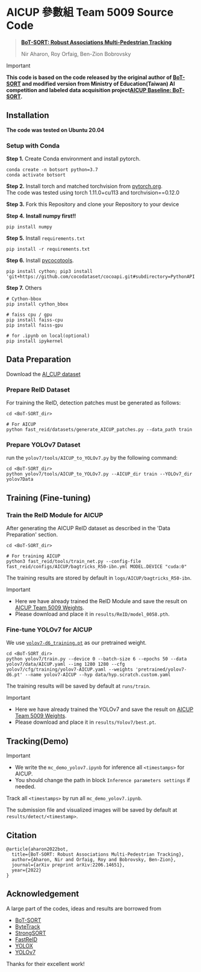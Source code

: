 # AICUP 參數組 Team 5009 Source Code

> [**BoT-SORT: Robust Associations Multi-Pedestrian Tracking**](https://arxiv.org/abs/2206.14651)
> 
> Nir Aharon, Roy Orfaig, Ben-Zion Bobrovsky

> [!IMPORTANT]  
> **This code is based on the code released by the original author of [BoT-SORT](https://github.com/NirAharon/BoT-SORT) and modified version from Ministry of Education(Taiwan) AI competition and labeled data acquisition project[AICUP Baseline: BoT-SORT](https://github.com/ricky-696/AICUP_Baseline_BoT-SORT.git).**


## Installation

**The code was tested on Ubuntu 20.04**
 
### Setup with Conda
**Step 1.** Create Conda environment and install pytorch.
```shell
conda create -n botsort python=3.7
conda activate botsort
```
**Step 2.** Install torch and matched torchvision from [pytorch.org](https://pytorch.org/get-started/locally/).<br>
The code was tested using torch 1.11.0+cu113 and torchvision==0.12.0 

**Step 3.** Fork this Repository and clone your Repository to your device

**Step 4.** **Install numpy first!!**
```shell
pip install numpy
```

**Step 5.** Install `requirements.txt`
```shell
pip install -r requirements.txt
```

**Step 6.** Install [pycocotools](https://github.com/cocodataset/cocoapi).
```shell
pip install cython; pip3 install 'git+https://github.com/cocodataset/cocoapi.git#subdirectory=PythonAPI'
```

**Step 7.** Others
```shell
# Cython-bbox
pip install cython_bbox

# faiss cpu / gpu
pip install faiss-cpu
pip install faiss-gpu

# for .ipynb on local(optional)
pip install ipykernel
```

## Data Preparation

Download the [AI_CUP dataset](https://tbrain.trendmicro.com.tw/Competitions/Details/32)

### Prepare ReID Dataset

For training the ReID, detection patches must be generated as follows:   

```shell
cd <BoT-SORT_dir>

# For AICUP 
python fast_reid/datasets/generate_AICUP_patches.py --data_path train
```

### Prepare YOLOv7 Dataset

run the `yolov7/tools/AICUP_to_YOLOv7.py` by the following command:
```
cd <BoT-SORT_dir>
python yolov7/tools/AICUP_to_YOLOv7.py --AICUP_dir train --YOLOv7_dir yolov7Data
```

## Training (Fine-tuning)

### Train the ReID Module for AICUP

After generating the AICUP ReID dataset as described in the 'Data Preparation' section.

```shell
cd <BoT-SORT_dir>

# For training AICUP 
python3 fast_reid/tools/train_net.py --config-file fast_reid/configs/AICUP/bagtricks_R50-ibn.yml MODEL.DEVICE "cuda:0"
```
The training results are stored by default in ```logs/AICUP/bagtricks_R50-ibn```.

> [!IMPORTANT] 
> - Here we have already trained the ReID Module and save the result on [AICUP Team 5009 Weights](https://drive.google.com/drive/folders/1RhgtsKqOjap2nYfvxrmmxtAfFsnqcz-5?usp=sharing).
> - Please download and place it in ```results/ReID/model_0058.pth```.

### Fine-tune YOLOv7 for AICUP

We use [`yolov7-d6_training.pt`](https://github.com/WongKinYiu/yolov7/releases/download/v0.1/yolov7-d6_training.pt) as our pretrained weight.

``` shell
cd <BoT-SORT_dir>
python yolov7/train.py --device 0 --batch-size 6 --epochs 50 --data yolov7/data/AICUP.yaml --img 1280 1280 --cfg yolov7/cfg/training/yolov7-AICUP.yaml --weights 'pretrained/yolov7-d6.pt' --name yolov7-AICUP --hyp data/hyp.scratch.custom.yaml
```

The training results will be saved by default at `runs/train`.

> [!IMPORTANT] 
> - Here we have already trained the YOLOv7 and save the result on [AICUP Team 5009 Weights](https://drive.google.com/drive/folders/1RhgtsKqOjap2nYfvxrmmxtAfFsnqcz-5?usp=sharing).
> - Please download and place it in ```results/Yolov7/best.pt```.

## Tracking(Demo)

> [!IMPORTANT]
> - We write the `mc_demo_yolov7.ipynb` for inference all `<timestamps>` for AICUP.
> - You should change the path in block `Inference parameters settings` if needed.

Track all `<timestamps>` by run all `mc_demo_yolov7.ipynb`.

The submission file and visualized images will be saved by default at `results/detect/<timestamp>`.

## Citation

```
@article{aharon2022bot,
  title={BoT-SORT: Robust Associations Multi-Pedestrian Tracking},
  author={Aharon, Nir and Orfaig, Roy and Bobrovsky, Ben-Zion},
  journal={arXiv preprint arXiv:2206.14651},
  year={2022}
}
```

## Acknowledgement

A large part of the codes, ideas and results are borrowed from
- [BoT-SORT](https://github.com/NirAharon/BoT-SORT)
- [ByteTrack](https://github.com/ifzhang/ByteTrack)
- [StrongSORT](https://github.com/dyhBUPT/StrongSORT)
- [FastReID](https://github.com/JDAI-CV/fast-reid)
- [YOLOX](https://github.com/Megvii-BaseDetection/YOLOX)
- [YOLOv7](https://github.com/wongkinyiu/yolov7)

Thanks for their excellent work!